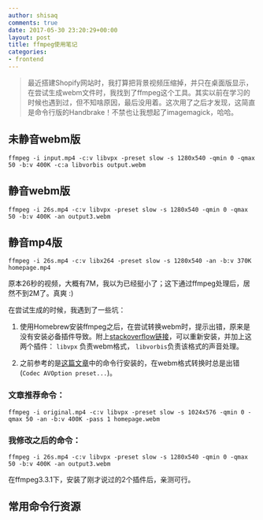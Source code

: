 ```yaml
---
author: shisaq
comments: true
date: 2017-05-30 23:20:29+00:00
layout: post
title: ffmpeg使用笔记
categories:
- frontend
---
```


> 最近搭建Shopify网站时，我打算把背景视频压缩掉，并只在桌面版显示，在尝试生成webm文件时，我找到了ffmpeg这个工具。其实以前在学习的时候也遇到过，但不知啥原因，最后没用着。这次用了之后才发现，这简直是命令行版的Handbrake！不禁也让我想起了imagemagick，哈哈。

## 未静音webm版
`ffmpeg -i input.mp4 -c:v libvpx -preset slow -s 1280x540 -qmin 0 -qmax 50 -b:v 400K -c:a libvorbis output.webm`

## 静音webm版
`ffmpeg -i 26s.mp4 -c:v libvpx -preset slow -s 1280x540 -qmin 0 -qmax 50 -b:v 400K -an output3.webm`

## 静音mp4版
`ffmpeg -i 26s.mp4 -c:v libx264 -preset slow -s 1280x540 -an -b:v 370K homepage.mp4`

原本26秒的视频，大概有7M，我以为已经挺小了；这下通过ffmpeg处理后，居然不到2M了。真爽 :)

在尝试生成的时候，我遇到了一些坑：

1. 使用Homebrew安装ffmpeg之后，在尝试转换webm时，提示出错，原来是没有安装必备插件导致。附上[stackoverflow链接](https://stackoverflow.com/questions/19454509/ffmpeg-unable-to-find-encoder-libvorbis)，可以重新安装，并加上这两个插件： `libvpx` 负责webm格式， `libvorbis`负责该格式的声音处理。

2. 之前参考的是[这篇文章](https://www.imarc.com/blog/ffmpeg)中的命令行安装的，在webm格式转换时总是出错(`Codec AVOption preset...`)。

### 文章推荐命令：
`ffmpeg -i original.mp4 -c:v libvpx -preset slow -s 1024x576 -qmin 0 -qmax 50 -an -b:v 400K -pass 1 homepage.webm`

### 我修改之后的命令：
`ffmpeg -i 26s.mp4 -c:v libvpx -preset slow -s 1280x540 -qmin 0 -qmax 50 -b:v 400K -an output3.webm`

在ffmpeg3.3.1下，安装了刚才说过的2个插件后，亲测可行。

## 常用命令行资源

<script src="https://gist.github.com/shisaq/13b35ef7aea487790880a393e8b8e398.js"></script>
